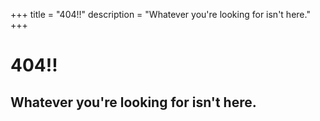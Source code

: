 +++
title = "404!!"
description = "Whatever you're looking for isn't here."
+++

# 404!!
## Whatever you're looking for isn't here.
